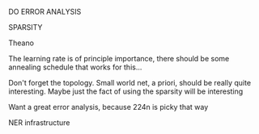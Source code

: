 DO ERROR ANALYSIS

SPARSITY

Theano

The learning rate is of principle importance, there should be some annealing schedule that works for this...

Don't forget the topology. Small world net, a priori, should be really quite interesting. Maybe just the fact of using the sparsity will be interesting

Want a great error analysis, because 224n is picky that way

NER infrastructure
